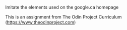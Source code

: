 Imitate the elements used on the google.ca homepage

This is an assignment from The Odin Project Curriculum (https://www.theodinproject.com)

